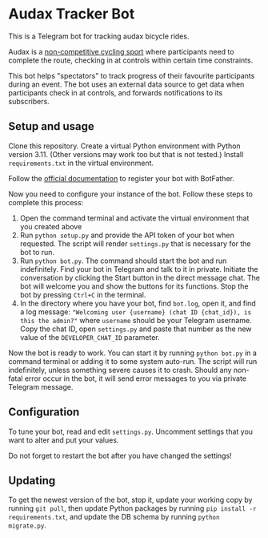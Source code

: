 # Audax Tracker Bot

This is a Telegram bot for tracking audax bicycle rides.

Audax is a [non-competitive cycling sport](https://en.wikipedia.org/wiki/Audax_(cycling)) where participants need to complete the route, checking in at controls within certain time constraints.

This bot helps "spectators" to track progress of their favourite participants during an event.  The bot uses an external data source to get data when participants check in at controls, and forwards notifications to its subscribers.

## Setup and usage

Clone this repository.  Create a virtual Python environment with Python version 3.11.  (Other versions may work too but that is not tested.) Install `requirements.txt` in the virtual environment.

Follow the [official documentation](https://core.telegram.org/bots#how-do-i-create-a-bot) to register your bot with BotFather.

Now you need to configure your instance of the bot.  Follow these steps to complete this process:
1. Open the command terminal and activate the virtual environment that you created above
2. Run `python setup.py` and provide the API token of your bot when requested.  The script will render `settings.py` that is necessary for the bot to run.
3. Run `python bot.py`.  The command should start the bot and run indefinitely.  Find your bot in Telegram and talk to it in private.  Initiate the conversation by clicking the Start button in the direct message chat.  The bot will welcome you and show the buttons for its functions.  Stop the bot by pressing `Ctrl+C` in the terminal.
4. In the directory where you have your bot, find `bot.log`, open it, and find a log message: `"Welcoming user {username} (chat ID {chat_id}), is this the admin?"` where `username` should be your Telegram username.  Copy the chat ID, open `settings.py` and paste that number as the new value of the `DEVELOPER_CHAT_ID` parameter.

Now the bot is ready to work.  You can start it by running `python bot.py` in a command terminal or adding it to some system auto-run.  The script will run indefinitely, unless something severe causes it to crash.  Should any non-fatal error occur in the bot, it will send error messages to you via private Telegram message.

## Configuration

To tune your bot, read and edit `settings.py`.  Uncomment settings that you want to alter and put your values.

Do not forget to restart the bot after you have changed the settings!

## Updating

To get the newest version of the bot, stop it, update your working copy by running `git pull`, then update Python packages by running `pip install -r requirements.txt`, and update the DB schema by running `python migrate.py`.
